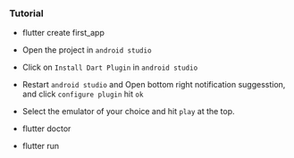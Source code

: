 ### Tutorial

- flutter create first_app

- Open the project in `android studio`

- Click on `Install Dart Plugin` in `android studio`

- Restart `android studio` and Open bottom right notification suggesstion, and click `configure plugin` hit `ok`

- Select the emulator of your choice and hit `play` at the top.

- flutter doctor

- flutter run
